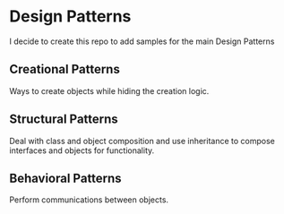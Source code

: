 # Design Patterns

I decide to create this repo to add samples for the main Design Patterns

## Creational Patterns

Ways to create objects while hiding the creation logic.

## Structural Patterns

Deal with class and object composition and use inheritance to compose interfaces and objects for functionality.

## Behavioral Patterns

Perform communications between objects.